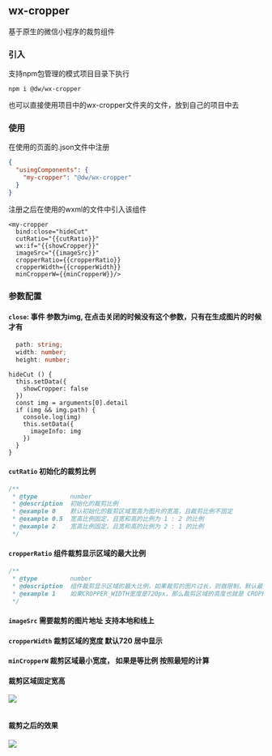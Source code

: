 ## wx-cropper
基于原生的微信小程序的裁剪组件

### 引入
支持npm包管理的模式项目目录下执行
```code
npm i @dw/wx-cropper
```

也可以直接使用项目中的wx-cropper文件夹的文件，放到自己的项目中去

### 使用

在使用的页面的.json文件中注册
```json
{
  "usingComponents": {
    "my-cropper": "@dw/wx-cropper"
  }
}
```

注册之后在使用的wxml的文件中引入该组件
```code
<my-cropper
  bind:close="hideCut"
  cutRatio="{{cutRatio}}"
  wx:if="{{showCropper}}"
  imageSrc="{{imageSrc}}"
  cropperRatio={{cropperRatio}}
  cropperWidth={{cropperWidth}}
  minCropperW={{minCropperW}}/>
```

### 参数配置
#### `close`: 事件  参数为img, 在点击关闭的时候没有这个参数，只有在生成图片的时候才有
```ts
  path: string;
  width: number;
  height: number;
```
```code
hideCut () {
  this.setData({
    showCropper: false
  })
  const img = arguments[0].detail
  if (img && img.path) {
    console.log(img)
    this.setData({
      imageInfo: img
    })
  }
}
```
#### `cutRatio`   初始化的裁剪比例
```js
/**
 * @type         number
 * @description  初始化的裁剪比例
 * @example 0    默认初始化的裁剪区域宽高为图片的宽高，且裁剪比例不固定
 * @example 0.5  宽高比例固定，且宽和高的比例为 1 : 2 的比例
 * @example 2    宽高比例固定，且宽和高的比例为 2 : 1 的比例
 */
```

#### `cropperRatio`   组件裁剪显示区域的最大比例
```js
/**
 * @type         number
 * @description  组件裁剪显示区域的最大比例，如果裁剪的图片过长，则做限制，默认最大宽高比例为 宽640 / 高960 (宽高比例)
 * @example 1    如果CROPPER_WIDTH宽度是720px，那么裁剪区域的高度也就是 CROPPER_WIDTH / cropperRatio 为 720px;
 */
```

#### `imageSrc`   需要裁剪的图片地址 支持本地和线上

#### `cropperWidth`   裁剪区域的宽度 默认720  居中显示

#### `minCropperW`    裁剪区域最小宽度， 如果是等比例 按照最短的计算

#### 裁剪区域固定宽高
![](https://github.com/IFmiss/wx-cropper/blob/v2/2.jpg)

```js
```

#### 裁剪之后的效果

![](https://github.com/IFmiss/wx-cropper/blob/v2/1.jpg) 